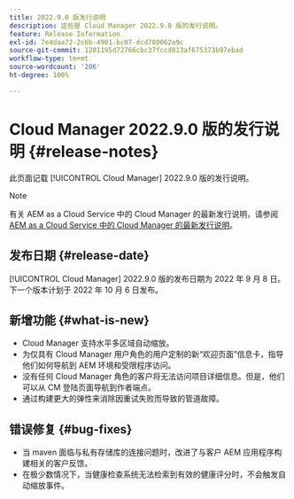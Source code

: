 ```yaml
---
title: 2022.9.0 版发行说明
description: 这些是 Cloud Manager 2022.9.0 版的发行说明。
feature: Release Information
exl-id: 7e4daa72-2c6b-4901-bc07-dcd780062a9c
source-git-commit: 1201195d72766cbc37fccd813af675373b97ebad
workflow-type: tm+mt
source-wordcount: '206'
ht-degree: 100%

---
```


# Cloud Manager 2022.9.0 版的发行说明 {#release-notes}

此页面记载 [!UICONTROL Cloud Manager] 2022.9.0 版的发行说明。

>[!NOTE]
>
>有关 AEM as a Cloud Service 中的 Cloud Manager 的最新发行说明，请参阅 [AEM as a Cloud Service 中的 Cloud Manager 的最新发行说明](https://experienceleague.adobe.com/docs/experience-manager-cloud-service/content/implementing/using-cloud-manager/release-notes-cloud-manager/release-notes-cm-current.html)。

## 发布日期 {#release-date}

[!UICONTROL Cloud Manager] 2022.9.0 版的发布日期为 2022 年 9 月 8 日。下一个版本计划于 2022 年 10 月 6 日发布。

## 新增功能 {#what-is-new}

* Cloud Manager 支持水平多区域自动缩放。
* 为仅具有 Cloud Manager 用户角色的用户定制的新“欢迎页面”信息卡，指导他们如何导航到 AEM 环境和受限程序访问。
* 没有任何 Cloud Manager 角色的客户将无法访问项目详细信息。但是，他们可以从 CM 登陆页面导航到作者端点。
* 通过构建更大的弹性来消除因重试失败而导致的管道故障。

## 错误修复 {#bug-fixes}

* 当 maven 面临与私有存储库的连接问题时，改进了与客户 AEM 应用程序构建相关的客户反馈。
* 在极少数情况下，当健康检查系统无法检索到有效的健康评分时，不会触发自动缩放事件。

